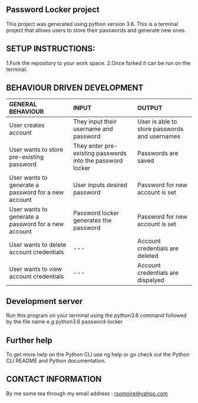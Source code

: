 ## Password Locker project
This project was generated using python version 3.6. This is a terminal project that allows users to store their passwords and generate new ones.

## SETUP INSTRUCTIONS:
1.Fork the repository to your work space.
2.Once forked it can be run on the terminal.



## BEHAVIOUR DRIVEN DEVELOPMENT
| GENERAL BEHAVIOUR | INPUT | OUTPUT|
|:------------------|:--------|:-----------|
|User creates account| They input their username and password|User is able to store passwords and usernames|
|User wants to store pre-existing password| They enter pre-existing passwords into the password locker|Passwords are saved|
|User wants to generate a password for a new account| User inputs desired password|Password for new account is set|
|User wants to generate a password for a new account| Password locker generates the password|Password for new account is set|
|User wants to delete account credentials|---|Account credentials are deleted|
|User wants to view account credentials|---|Account credentials are dispalyed|


## Development server
Run this program on your terminal using the python3.6 command followed by the file name e.g python3.6 password-locker



## Further help
To get more help on the Python CLI use ng help or go check out the Python CLI README and Python documentation.

## CONTACT INFORMATION
By me some tea through my email address : rsomoire@yahoo.com
